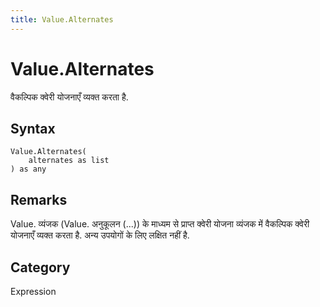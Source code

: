 ```yaml
---
title: Value.Alternates
---
```


# Value.Alternates


वैकल्पिक क्वेरी योजनाएँ व्यक्त करता है.


## Syntax

```powerquery
Value.Alternates(
    alternates as list
) as any
```


## Remarks

Value. व्यंजक (Value. अनुकूलन (...)) के माध्यम से प्राप्त क्वेरी योजना व्यंजक में वैकल्पिक क्वेरी योजनाएँ व्यक्त करता है. अन्य उपयोगों के लिए लक्षित नहीं है.



## Category
Expression

